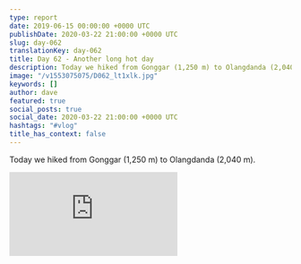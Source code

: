 ```yaml
---
type: report
date: 2019-06-15 00:00:00 +0000 UTC
publishDate: 2020-03-22 21:00:00 +0000 UTC
slug: day-062
translationKey: day-062
title: Day 62 - Another long hot day
description: Today we hiked from Gonggar (1,250 m) to Olangdanda (2,040 m).
image: "/v1553075075/D062_lt1xlk.jpg"
keywords: []
author: dave
featured: true
social_posts: true
social_date: 2020-03-22 21:00:00 +0000 UTC
hashtags: "#vlog"
title_has_context: false
---
```


Today we hiked from Gonggar (1,250 m) to Olangdanda (2,040 m).

<iframe class="youtube75" src="https://www.youtube.com/embed/b7YFO5CToos" frameborder="0" allow="accelerometer; autoplay; encrypted-media; gyroscope; picture-in-picture" allowfullscreen></iframe>

